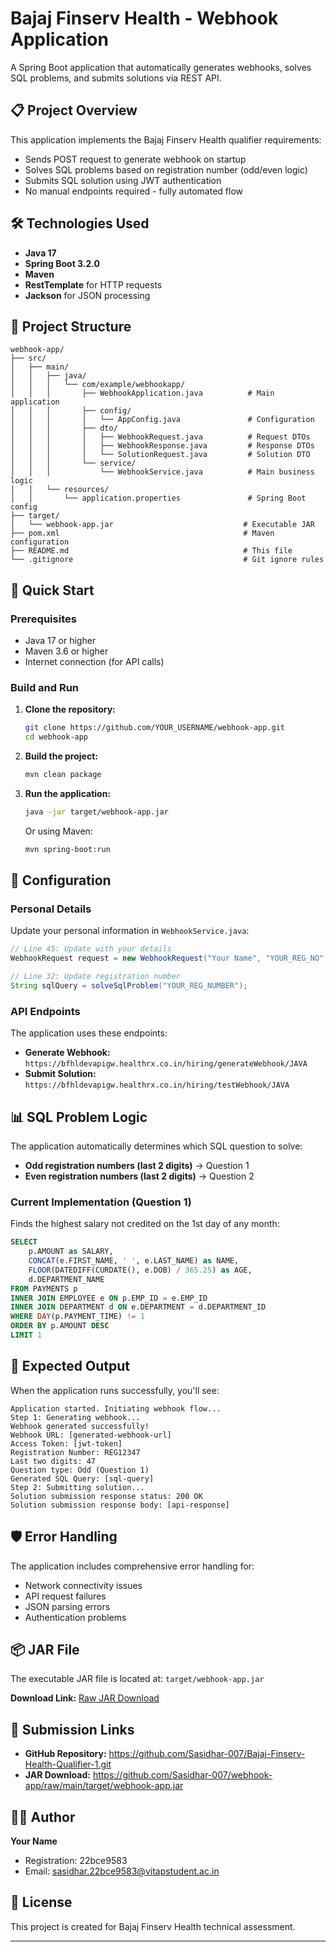  # Bajaj Finserv Health - Webhook Application

A Spring Boot application that automatically generates webhooks, solves SQL problems, and submits solutions via REST API.

## 📋 Project Overview

This application implements the Bajaj Finserv Health qualifier requirements:
- Sends POST request to generate webhook on startup
- Solves SQL problems based on registration number (odd/even logic)
- Submits SQL solution using JWT authentication
- No manual endpoints required - fully automated flow

## 🛠️ Technologies Used

- **Java 17**
- **Spring Boot 3.2.0**
- **Maven**
- **RestTemplate** for HTTP requests
- **Jackson** for JSON processing

## 📁 Project Structure

```
webhook-app/
├── src/
│   ├── main/
│   │   ├── java/
│   │   │   └── com/example/webhookapp/
│   │   │       ├── WebhookApplication.java          # Main application
│   │   │       ├── config/
│   │   │       │   └── AppConfig.java               # Configuration
│   │   │       ├── dto/
│   │   │       │   ├── WebhookRequest.java          # Request DTOs
│   │   │       │   ├── WebhookResponse.java         # Response DTOs
│   │   │       │   └── SolutionRequest.java         # Solution DTO
│   │   │       └── service/
│   │   │           └── WebhookService.java          # Main business logic
│   │   └── resources/
│   │       └── application.properties               # Spring Boot config
├── target/
│   └── webhook-app.jar                             # Executable JAR
├── pom.xml                                         # Maven configuration
├── README.md                                       # This file
└── .gitignore                                      # Git ignore rules
```

## 🚀 Quick Start

### Prerequisites
- Java 17 or higher
- Maven 3.6 or higher
- Internet connection (for API calls)

### Build and Run

1. **Clone the repository:**
   ```bash
   git clone https://github.com/YOUR_USERNAME/webhook-app.git
   cd webhook-app
   ```

2. **Build the project:**
   ```bash
   mvn clean package
   ```

3. **Run the application:**
   ```bash
   java -jar target/webhook-app.jar
   ```
   
   Or using Maven:
   ```bash
   mvn spring-boot:run
   ```

## 🔧 Configuration

### Personal Details
Update your personal information in `WebhookService.java`:

```java
// Line 45: Update with your details
WebhookRequest request = new WebhookRequest("Your Name", "YOUR_REG_NO", "your.email@example.com");

// Line 32: Update registration number
String sqlQuery = solveSqlProblem("YOUR_REG_NUMBER");
```

### API Endpoints
The application uses these endpoints:
- **Generate Webhook:** `https://bfhldevapigw.healthrx.co.in/hiring/generateWebhook/JAVA`
- **Submit Solution:** `https://bfhldevapigw.healthrx.co.in/hiring/testWebhook/JAVA`

## 📊 SQL Problem Logic

The application automatically determines which SQL question to solve:

- **Odd registration numbers (last 2 digits)** → Question 1
- **Even registration numbers (last 2 digits)** → Question 2

### Current Implementation (Question 1)
Finds the highest salary not credited on the 1st day of any month:

```sql
SELECT 
    p.AMOUNT as SALARY,
    CONCAT(e.FIRST_NAME, ' ', e.LAST_NAME) as NAME,
    FLOOR(DATEDIFF(CURDATE(), e.DOB) / 365.25) as AGE,
    d.DEPARTMENT_NAME
FROM PAYMENTS p
INNER JOIN EMPLOYEE e ON p.EMP_ID = e.EMP_ID
INNER JOIN DEPARTMENT d ON e.DEPARTMENT = d.DEPARTMENT_ID
WHERE DAY(p.PAYMENT_TIME) != 1
ORDER BY p.AMOUNT DESC
LIMIT 1
```

## 📝 Expected Output

When the application runs successfully, you'll see:

```
Application started. Initiating webhook flow...
Step 1: Generating webhook...
Webhook generated successfully!
Webhook URL: [generated-webhook-url]
Access Token: [jwt-token]
Registration Number: REG12347
Last two digits: 47
Question type: Odd (Question 1)
Generated SQL Query: [sql-query]
Step 2: Submitting solution...
Solution submission response status: 200 OK
Solution submission response body: [api-response]
```

## 🛡️ Error Handling

The application includes comprehensive error handling for:
- Network connectivity issues
- API request failures
- JSON parsing errors
- Authentication problems

## 📦 JAR File

The executable JAR file is located at: `target/webhook-app.jar`

**Download Link:** [Raw JAR Download](https://github.com/Sasidhar-007/webhook-app/raw/main/target/webhook-app.jar)

## 🔗 Submission Links

- **GitHub Repository:** https://github.com/Sasidhar-007/Bajaj-Finserv-Health-Qualifier-1.git
- **JAR Download:** https://github.com/Sasidhar-007/webhook-app/raw/main/target/webhook-app.jar

## 👨‍💻 Author

**Your Name**
- Registration: 22bce9583
- Email: sasidhar.22bce9583@vitapstudent.ac.in

## 📄 License

This project is created for Bajaj Finserv Health technical assessment.

---

